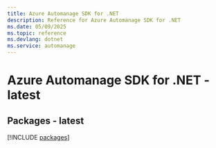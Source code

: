 ```yaml
---
title: Azure Automanage SDK for .NET
description: Reference for Azure Automanage SDK for .NET
ms.date: 05/09/2025
ms.topic: reference
ms.devlang: dotnet
ms.service: automanage
---
```

# Azure Automanage SDK for .NET - latest
## Packages - latest
[!INCLUDE [packages](automanage-index.md)]